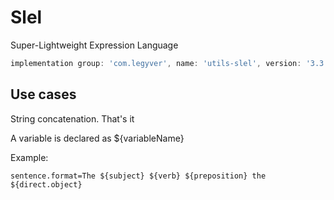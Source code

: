 # Slel
Super-Lightweight Expression Language

```groovy
implementation group: 'com.legyver', name: 'utils-slel', version: '3.3.0'
```

## Use cases
String concatenation.  That's it

A variable is declared as ${variableName}

Example:
```properties
sentence.format=The ${subject} ${verb} ${preposition} the ${direct.object}
```